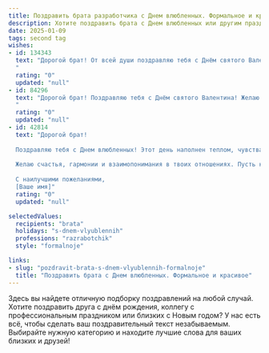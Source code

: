 ```yaml
---
title: Поздравить брата разработчика с Днем влюбленных. Формальное и красивое
description: Хотите поздравить брата с Днем влюбленных или другим праздником? Наш ИИ создаст незабываемое поздравление, а вы обязательно выделитесь среди других.  
date: 2025-01-09
tags: second tag
wishes:
- id: 134343
  text: "Дорогой брат! От всей души поздравляю тебя с Днём святого Валентина! Желаю тебе, талантливому разработчику, чтобы в твоей жизни, как и в твоём коде, царили гармония, красота и безупречная работа всех систем. Пусть любовь и вдохновение будут твоими верными спутниками, а каждый день будет наполнен радостью и успехом.
  "
  rating: "0"
  updated: "null"
- id: 84296
  text: "Дорогой брат! Поздравляю тебя с Днём святого Валентина! Желаю тебе, в этот прекрасный праздник любви,  вдохновения в твоей работе разработчика,  новых интересных проектов и, конечно же,  взаимной любви и счастья в личной жизни. Пусть твоя жизнь будет наполнена радостью и успехом!
  "
  rating: "0"
  updated: "null"
- id: 42814
  text: "Дорогой брат!
  
  Поздравляю тебя с Днем влюбленных! Этот день наполнен теплом, чувствами и романтикой. Как разработчик, ты не только создаешь удивительные вещи, но и способен открыть мир любви и заботы. Пусть в твоей жизни всегда будут те, кто вдохновляет на новые достижения и разделяет с тобой самые прекрасные моменты.
  
  Желаю счастья, гармонии и взаимопонимания в твоих отношениях. Пусть каждый день будет наполнен светом и радостью, а любовь подарит силу и уверенность для осуществления всех мечт.
  
  С наилучшими пожеланиями,
  [Ваше имя]"
  rating: "0"
  updated: "null"

selectedValues:
  recipients: "brata"
  holidays: "s-dnem-vlyublennih"
  professions: "razrabotchik"
  style: "formalnoje"

links:
- slug: "pozdravit-brata-s-dnem-vlyublennih-formalnoje"
  title: "Поздравить брата с Днем влюбленных. Формальное и красивое"
---
```


Здесь вы найдете отличную подборку поздравлений на любой случай.
Хотите поздравить друга с днём рождения, коллегу с профессиональным праздником или близких с Новым годом? У нас есть всё, чтобы сделать ваш поздравительный текст незабываемым. Выбирайте нужную категорию и находите лучшие слова для ваших близких и друзей!
